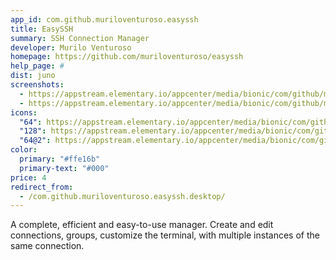 ```yaml
---
app_id: com.github.muriloventuroso.easyssh
title: EasySSH
summary: SSH Connection Manager
developer: Murilo Venturoso
homepage: https://github.com/muriloventuroso/easyssh
help_page: #
dist: juno
screenshots:
  - https://appstream.elementary.io/appcenter/media/bionic/com/github/muriloventuroso.easyssh/BD41D507F7502087E243A60961914866/screenshots/image-1_orig.png
  - https://appstream.elementary.io/appcenter/media/bionic/com/github/muriloventuroso.easyssh/BD41D507F7502087E243A60961914866/screenshots/image-2_orig.png
icons:
  "64": https://appstream.elementary.io/appcenter/media/bionic/com/github/muriloventuroso.easyssh/BD41D507F7502087E243A60961914866/icons/64x64/com.github.muriloventuroso.easyssh_com.github.muriloventuroso.easyssh.png
  "128": https://appstream.elementary.io/appcenter/media/bionic/com/github/muriloventuroso.easyssh/BD41D507F7502087E243A60961914866/icons/128x128/com.github.muriloventuroso.easyssh_com.github.muriloventuroso.easyssh.png
  "64@2": https://appstream.elementary.io/appcenter/media/bionic/com/github/muriloventuroso.easyssh/BD41D507F7502087E243A60961914866/icons/64x64@2/com.github.muriloventuroso.easyssh_com.github.muriloventuroso.easyssh.png
color:
  primary: "#ffe16b"
  primary-text: "#000"
price: 4
redirect_from:
  - /com.github.muriloventuroso.easyssh.desktop/
---
```


<p>A complete, efficient and easy-to-use manager. Create and edit connections, groups, customize the terminal, with multiple instances of the same connection.</p>
